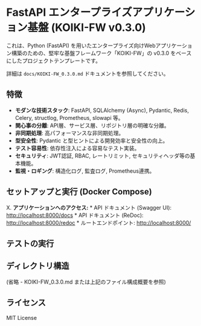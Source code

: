 # FastAPI エンタープライズアプリケーション基盤 (KOIKI-FW v0.3.0)

これは、Python (FastAPI) を用いたエンタープライズ向けWebアプリケーション構築のための、堅牢な基盤フレームワーク「KOIKI-FW」の v0.3.0 をベースにしたプロジェクトテンプレートです。

詳細は `docs/KOIKI-FW_0.3.0.md` ドキュメントを参照してください。

## 特徴

*   **モダンな技術スタック**: FastAPI, SQLAlchemy (Async), Pydantic, Redis, Celery, structlog, Prometheus, slowapi 等。
*   **関心事の分離**: API層、サービス層、リポジトリ層の明確な分離。
*   **非同期処理**: 高パフォーマンスな非同期処理。
*   **型安全性**: Pydantic と型ヒントによる開発効率と安全性の向上。
*   **テスト容易性**: 依存性注入による容易なテスト実装。
*   **セキュリティ**: JWT認証, RBAC, レートリミット, セキュリティヘッダ等の基本機能。
*   **監視・ロギング**: 構造化ログ, 監査ログ, Prometheus連携。

## セットアップと実行 (Docker Compose)


X.  **アプリケーションへのアクセス:**
     *   API ドキュメント (Swagger UI): [http://localhost:8000/docs](http://localhost:8000/docs)
    *   API ドキュメント (ReDoc): [http://localhost:8000/redoc](http://localhost:8000/redoc)
    *   ルートエンドポイント: [http://localhost:8000/](http://localhost:8000/)
## テストの実行


## ディレクトリ構造

(省略 - KOIKI-FW_0.3.0.md または上記のファイル構成概要を参照)

## ライセンス

MIT License